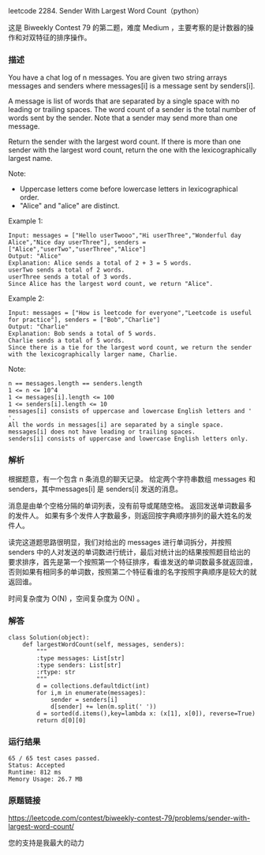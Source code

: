 leetcode  2284. Sender With Largest Word Count（python）

这是 Biweekly Contest 79 的第二题，难度 Medium ，主要考察的是计数器的操作和对双特征的排序操作。



### 描述

You have a chat log of n messages. You are given two string arrays messages and senders where messages[i] is a message sent by senders[i].

A message is list of words that are separated by a single space with no leading or trailing spaces. The word count of a sender is the total number of words sent by the sender. Note that a sender may send more than one message.

Return the sender with the largest word count. If there is more than one sender with the largest word count, return the one with the lexicographically largest name.

Note:

* Uppercase letters come before lowercase letters in lexicographical order.
* "Alice" and "alice" are distinct.



Example 1:

	Input: messages = ["Hello userTwooo","Hi userThree","Wonderful day Alice","Nice day userThree"], senders = ["Alice","userTwo","userThree","Alice"]
	Output: "Alice"
	Explanation: Alice sends a total of 2 + 3 = 5 words.
	userTwo sends a total of 2 words.
	userThree sends a total of 3 words.
	Since Alice has the largest word count, we return "Alice".

	
Example 2:

	Input: messages = ["How is leetcode for everyone","Leetcode is useful for practice"], senders = ["Bob","Charlie"]
	Output: "Charlie"
	Explanation: Bob sends a total of 5 words.
	Charlie sends a total of 5 words.
	Since there is a tie for the largest word count, we return the sender with the lexicographically larger name, Charlie.





Note:

	n == messages.length == senders.length
	1 <= n <= 10^4
	1 <= messages[i].length <= 100
	1 <= senders[i].length <= 10
	messages[i] consists of uppercase and lowercase English letters and ' '.
	All the words in messages[i] are separated by a single space.
	messages[i] does not have leading or trailing spaces.
	senders[i] consists of uppercase and lowercase English letters only.


### 解析

根据题意，有一个包含 n 条消息的聊天记录。 给定两个字符串数组 messages 和 senders，其中messages[i] 是 senders[i] 发送的消息。

消息是由单个空格分隔的单词列表，没有前导或尾随空格。 返回发送单词数最多的发件人。 如果有多个发件人字数最多，则返回按字典顺序排列的最大姓名的发件人。

读完这道题思路很明显，我们对给出的 messages 进行单词拆分，并按照 senders 中的人对发送的单词数进行统计，最后对统计出的结果按照题目给出的要求排序，首先是第一个按照第一个特征排序，看谁发送的单词数最多就返回谁，否则如果有相同多的单词数，按照第二个特征看谁的名字按照字典顺序是较大的就返回谁。

时间复杂度为 O(N) ，空间复杂度为 O(N) 。


### 解答
				
	class Solution(object):
	    def largestWordCount(self, messages, senders):
	        """
	        :type messages: List[str]
	        :type senders: List[str]
	        :rtype: str
	        """
	        d = collections.defaultdict(int)
	        for i,m in enumerate(messages):
	            sender = senders[i]
	            d[sender] += len(m.split(' '))
	        d = sorted(d.items(),key=lambda x: (x[1], x[0]), reverse=True)
	        return d[0][0]

            	      
			
### 运行结果

	65 / 65 test cases passed.
	Status: Accepted
	Runtime: 812 ms
	Memory Usage: 26.7 MB


### 原题链接

https://leetcode.com/contest/biweekly-contest-79/problems/sender-with-largest-word-count/



您的支持是我最大的动力
